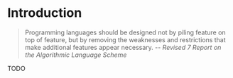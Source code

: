# Introduction


> Programming languages should be designed not by piling feature on top of feature, but by removing the weaknesses and restrictions that make additional features appear necessary.
> -- *Revised 7 Report on the Algorithmic Language Scheme*

TODO